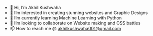 - 👋 Hi, I’m Akhil Kushwaha
- 👀 I’m interested in creating stunning websites and Graphic Designs
- 🌱 I’m currently learning Machine Learning with Python
- 💞️ I’m looking to collaborate on Website making and CSS battles
- 📫 How to reach me @ akhilkushwaha001@gmail.com

<!---
akhilkushwaha01/akhilkushwaha01 is a ✨ special ✨ repository because its `README.md` (this file) appears on your GitHub profile.
You can click the Preview link to take a look at your changes.
--->
